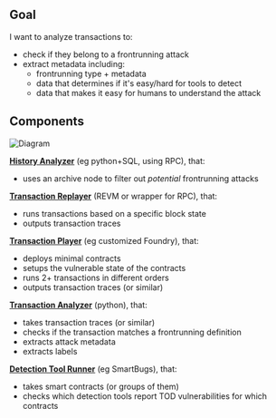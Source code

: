 ## Goal

I want to analyze transactions to:
- check if they belong to a frontrunning attack
- extract metadata including:
    - frontrunning type + metadata
    - data that determines if it's easy/hard for tools to detect
    - data that makes it easy for humans to understand the attack

## Components

![Diagram](http://www.plantuml.com/plantuml/png/PP9HRjim38RVTGeYUsc0vGP5qIxBq07RMcH1NxB1O6msDgQ8XaHlyP33LnPZruO31BBuVoBrKxmFWbwQapMMZkGA4Ax1LyTI3CJVPSsM_GLsRKrmqT3j1zlfHq_jtGL-i43AGSKS81U9fqQ0Nq5AWWEVtw6MhEL_4VZgeFOSyH2YIgxGgnXJeE010y7YmUTbzPTYjO9-kPljPlUuN006G1Ko5mKOrJNxnoe8-nRGeMt_a__TuQK6ipu8rrkO_SwZ2vXBnGuyrHPRyjTAm1wscvVlovIY5oVL9iSd5UKyApRojJbNGIftX2uKI48i-IHbP6kioGSrILSgwwbnxKasFDMMuAMnZZmUREpLcfrup2MaJ7c_czvuiFk56rVuLfrgrEm_av1omcp1Dyub-ES9lNngZa7nJinKDCRSB67xlEwMnJCBEQdG0efW_aUl8k_rGy8UaWWX9uU-uWJfWQoF9MuN3T2G8oSz_GqFPCF7aNUOMhS9q0pCDi1hvOhOL5Mb2sNSIDs8CPEfMYKZyG-tgzNTR8JCRAOYDNLdvWyuPqQxA0zZPleFFQA6pV2ENNJMfVx0N9XdqZMoeq4rPjWetJVFw1hfyMCFtmfFUtbFhcXEzWq0)

**[History Analyzer](./notes/transactions/components/History%20Analyzer.md)** (eg python+SQL, using RPC), that:
- uses an archive node to filter out *potential* frontrunning attacks

**[Transaction Replayer](./notes/transactions/components/Transaction%20Replayer.md)** (REVM or wrapper for RPC), that:
- runs transactions based on a specific block state
- outputs transaction traces

**[Transaction Player](./notes/transactions/components/Transaction%20Player.md)** (eg customized Foundry), that:
- deploys minimal contracts
- setups the vulnerable state of the contracts
- runs 2+ transactions in different orders
- outputs transaction traces (or similar)

**[Transaction Analyzer](./notes/transactions/components/History%20Analyzer.md)** (python), that:
- takes transaction traces (or similar)
- checks if the transaction matches a frontrunning definition
- extracts attack metadata
- extracts labels

**[Detection Tool Runner](./notes/transactions/components/Detection%20Tool%20Runner.md)** (eg SmartBugs), that:
- takes smart contracts (or groups of them)
- checks which detection tools report TOD vulnerabilities for which contracts